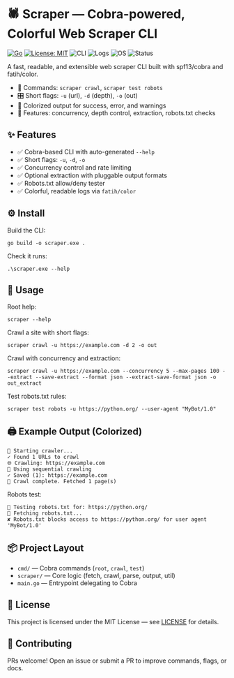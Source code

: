 # 🕷️ Scraper — Cobra-powered, Colorful Web Scraper CLI

[![Go](https://img.shields.io/badge/Go-1.25-blue?logo=go)](https://go.dev)
[![License: MIT](https://img.shields.io/badge/License-MIT-yellow.svg)](LICENSE)
![CLI](https://img.shields.io/badge/CLI-cobra-7F52FF)
![Logs](https://img.shields.io/badge/logs-fatih%2Fcolor-green)
![OS](https://img.shields.io/badge/OS-Windows%20%7C%20Linux-blue)
![Status](https://img.shields.io/badge/Status-Active-brightgreen)

A fast, readable, and extensible web scraper CLI built with spf13/cobra and fatih/color.
- 🚀 Commands: `scraper crawl`, `scraper test robots`
- 🎛️ Short flags: `-u` (url), `-d` (depth), `-o` (out)
- 🎨 Colorized output for success, error, and warnings
- 🧠 Features: concurrency, depth control, extraction, robots.txt checks

## ✨ Features
- ✅ Cobra-based CLI with auto-generated `--help`
- ✅ Short flags: `-u`, `-d`, `-o`
- ✅ Concurrency control and rate limiting
- ✅ Optional extraction with pluggable output formats
- ✅ Robots.txt allow/deny tester
- ✅ Colorful, readable logs via `fatih/color`

## ⚙️ Install
Build the CLI:
```
go build -o scraper.exe .
```

Check it runs:
```
.\scraper.exe --help
```

## 🧭 Usage

Root help:
```
scraper --help
```

Crawl a site with short flags:
```
scraper crawl -u https://example.com -d 2 -o out
```

Crawl with concurrency and extraction:
```
scraper crawl -u https://example.com --concurrency 5 --max-pages 100 --extract --save-extract --format json --extract-save-format json -o out_extract
```

Test robots.txt rules:
```
scraper test robots -u https://python.org/ --user-agent "MyBot/1.0"
```

## 🖨️ Example Output (Colorized)
```
🚀 Starting crawler...
✓ Found 1 URLs to crawl
🌐 Crawling: https://example.com
🔄 Using sequential crawling
✓ Saved (1): https://example.com
🎉 Crawl complete. Fetched 1 page(s)
```

Robots test:
```
🧪 Testing robots.txt for: https://python.org/
📡 Fetching robots.txt...
✘ Robots.txt blocks access to https://python.org/ for user agent 'MyBot/1.0'
```

## 📦 Project Layout
- `cmd/` — Cobra commands (`root`, `crawl`, `test`)
- `scraper/` — Core logic (fetch, crawl, parse, output, util)
- `main.go` — Entrypoint delegating to Cobra

## 📝 License
This project is licensed under the MIT License — see [LICENSE](LICENSE) for details.

## 🤝 Contributing
PRs welcome! Open an issue or submit a PR to improve commands, flags, or docs.
